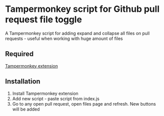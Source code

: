 # Tampermonkey script for Github pull request file toggle

A Tampermonkey script for adding expand and collapse all files on pull requests - useful when working with huge amount of files

## Required

[Tampermonkey extension](http://tampermonkey.net/)

## Installation

1. Install Tampermonkey extension
2. Add new script - paste script from index.js
3. Go to any open pull request, open files page and refresh. New buttons will be added




